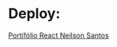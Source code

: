 # Deploy:
<a href="https://my-hello-world-fiyrgy3n0-joseneilsonmcs-projects.vercel.app">Portifólio React Neilson Santos</a>
